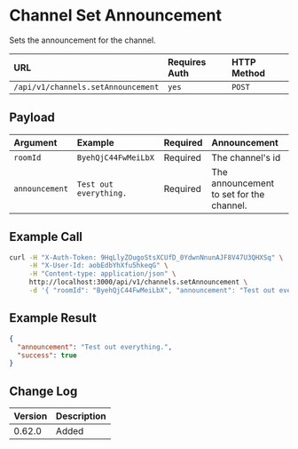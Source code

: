 # Channel Set Announcement

Sets the announcement for the channel.

| URL | Requires Auth | HTTP Method |
| :--- | :--- | :--- |
| `/api/v1/channels.setAnnouncement` | `yes` | `POST` |

## Payload

| Argument | Example | Required | Announcement |
| :--- | :--- | :--- | :--- |
| `roomId` | `ByehQjC44FwMeiLbX` | Required | The channel's id |
| `announcement` | `Test out everything.` | Required | The announcement to set for the channel. |

## Example Call

```bash
curl -H "X-Auth-Token: 9HqLlyZOugoStsXCUfD_0YdwnNnunAJF8V47U3QHXSq" \
     -H "X-User-Id: aobEdbYhXfu5hkeqG" \
     -H "Content-type: application/json" \
     http://localhost:3000/api/v1/channels.setAnnouncement \
     -d '{ "roomId": "ByehQjC44FwMeiLbX", "announcement": "Test out everything" }'
```

## Example Result

```json
{
  "announcement": "Test out everything.",
  "success": true
}
```

## Change Log

| Version | Description |
| :--- | :--- |
| 0.62.0 | Added |
